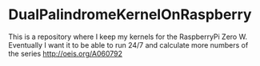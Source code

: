 # DualPalindromeKernelOnRaspberry
This is a repository where I keep my kernels for the RaspberryPi Zero W. Eventually I want it to be able to run 24/7 and calculate more numbers of the series http://oeis.org/A060792
